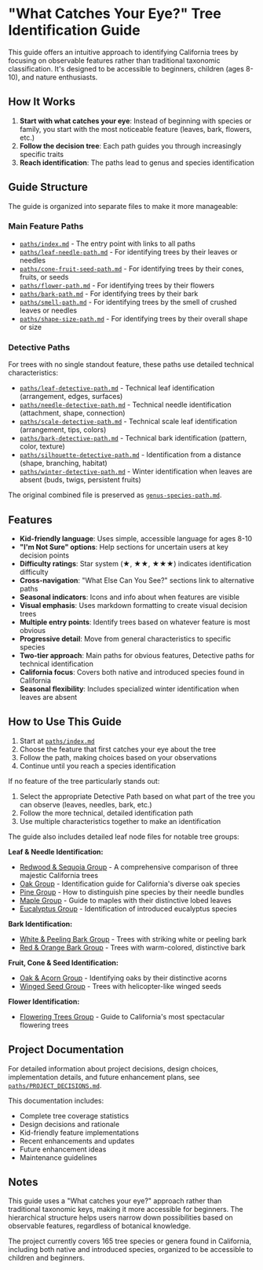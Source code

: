 # "What Catches Your Eye?" Tree Identification Guide

This guide offers an intuitive approach to identifying California trees by focusing on observable features rather than traditional taxonomic classification. It's designed to be accessible to beginners, children (ages 8-10), and nature enthusiasts.

## How It Works

1. **Start with what catches your eye**: Instead of beginning with species or family, you start with the most noticeable feature (leaves, bark, flowers, etc.)
2. **Follow the decision tree**: Each path guides you through increasingly specific traits
3. **Reach identification**: The paths lead to genus and species identification

## Guide Structure

The guide is organized into separate files to make it more manageable:

### Main Feature Paths
- [`paths/index.md`](paths/index.md) - The entry point with links to all paths
- [`paths/leaf-needle-path.md`](paths/leaf-needle-path.md) - For identifying trees by their leaves or needles
- [`paths/cone-fruit-seed-path.md`](paths/cone-fruit-seed-path.md) - For identifying trees by their cones, fruits, or seeds
- [`paths/flower-path.md`](paths/flower-path.md) - For identifying trees by their flowers
- [`paths/bark-path.md`](paths/bark-path.md) - For identifying trees by their bark
- [`paths/smell-path.md`](paths/smell-path.md) - For identifying trees by the smell of crushed leaves or needles
- [`paths/shape-size-path.md`](paths/shape-size-path.md) - For identifying trees by their overall shape or size

### Detective Paths
For trees with no single standout feature, these paths use detailed technical characteristics:

- [`paths/leaf-detective-path.md`](paths/leaf-detective-path.md) - Technical leaf identification (arrangement, edges, surfaces)
- [`paths/needle-detective-path.md`](paths/needle-detective-path.md) - Technical needle identification (attachment, shape, connection)
- [`paths/scale-detective-path.md`](paths/scale-detective-path.md) - Technical scale leaf identification (arrangement, tips, colors)
- [`paths/bark-detective-path.md`](paths/bark-detective-path.md) - Technical bark identification (pattern, color, texture)
- [`paths/silhouette-detective-path.md`](paths/silhouette-detective-path.md) - Identification from a distance (shape, branching, habitat)
- [`paths/winter-detective-path.md`](paths/winter-detective-path.md) - Winter identification when leaves are absent (buds, twigs, persistent fruits)

The original combined file is preserved as [`genus-species-path.md`](genus-species-path.md).

## Features

- **Kid-friendly language**: Uses simple, accessible language for ages 8-10
- **"I'm Not Sure" options**: Help sections for uncertain users at key decision points
- **Difficulty ratings**: Star system (★, ★★, ★★★) indicates identification difficulty
- **Cross-navigation**: "What Else Can You See?" sections link to alternative paths
- **Seasonal indicators**: Icons and info about when features are visible
- **Visual emphasis**: Uses markdown formatting to create visual decision trees
- **Multiple entry points**: Identify trees based on whatever feature is most obvious
- **Progressive detail**: Move from general characteristics to specific species
- **Two-tier approach**: Main paths for obvious features, Detective paths for technical identification
- **California focus**: Covers both native and introduced species found in California
- **Seasonal flexibility**: Includes specialized winter identification when leaves are absent

## How to Use This Guide

1. Start at [`paths/index.md`](paths/index.md)
2. Choose the feature that first catches your eye about the tree
3. Follow the path, making choices based on your observations
4. Continue until you reach a species identification

If no feature of the tree particularly stands out:
1. Select the appropriate Detective Path based on what part of the tree you can observe (leaves, needles, bark, etc.)
2. Follow the more technical, detailed identification path
3. Use multiple characteristics together to make an identification

The guide also includes detailed leaf node files for notable tree groups:

**Leaf & Needle Identification:**
- [Redwood & Sequoia Group](paths/groups/redwood-sequoia-group.md) - A comprehensive comparison of three majestic California trees
- [Oak Group](paths/groups/oak-group.md) - Identification guide for California's diverse oak species
- [Pine Group](paths/groups/pine-group.md) - How to distinguish pine species by their needle bundles
- [Maple Group](paths/groups/maple-group.md) - Guide to maples with their distinctive lobed leaves
- [Eucalyptus Group](paths/groups/eucalyptus-group.md) - Identification of introduced eucalyptus species

**Bark Identification:**
- [White & Peeling Bark Group](paths/groups/white-peeling-bark-group.md) - Trees with striking white or peeling bark
- [Red & Orange Bark Group](paths/groups/red-orange-bark-group.md) - Trees with warm-colored, distinctive bark

**Fruit, Cone & Seed Identification:**
- [Oak & Acorn Group](paths/groups/oak-acorn-group.md) - Identifying oaks by their distinctive acorns
- [Winged Seed Group](paths/groups/winged-seed-group.md) - Trees with helicopter-like winged seeds

**Flower Identification:**
- [Flowering Trees Group](paths/groups/flowering-trees-group.md) - Guide to California's most spectacular flowering trees

## Project Documentation

For detailed information about project decisions, design choices, implementation details, and future enhancement plans, see [`paths/PROJECT_DECISIONS.md`](paths/PROJECT_DECISIONS.md).

This documentation includes:
- Complete tree coverage statistics
- Design decisions and rationale
- Kid-friendly feature implementations
- Recent enhancements and updates
- Future enhancement ideas
- Maintenance guidelines

## Notes

This guide uses a "What catches your eye?" approach rather than traditional taxonomic keys, making it more accessible for beginners. The hierarchical structure helps users narrow down possibilities based on observable features, regardless of botanical knowledge.

The project currently covers 165 tree species or genera found in California, including both native and introduced species, organized to be accessible to children and beginners.